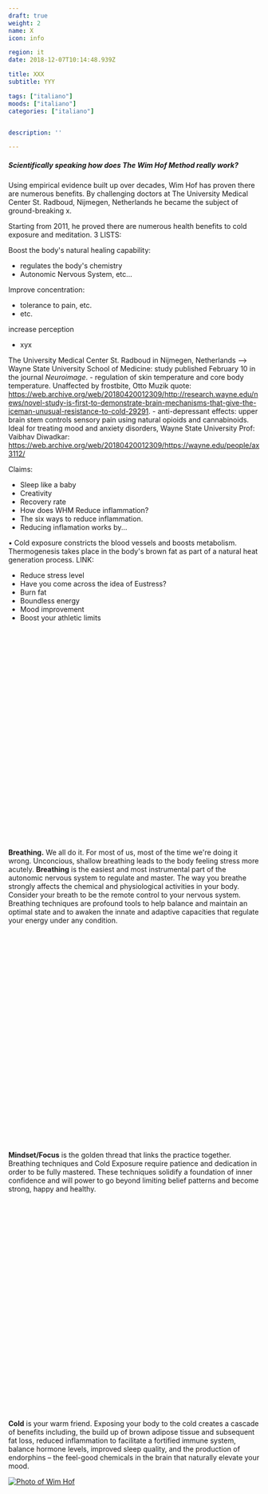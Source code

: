 ```yaml
---
draft: true
weight: 2
name: X
icon: info

region: it
date: 2018-12-07T10:14:48.939Z

title: XXX
subtitle: YYY

tags: ["italiano"]
moods: ["italiano"]
categories: ["italiano"]


description: ''

---
```


##### Scientifically speaking how does **The Wim Hof Method** really work?

Using empirical evidence built up over decades, Wim Hof has proven there are numerous benefits. By challenging doctors at The University Medical Center St. Radboud, Nijmegen, Netherlands he became the subject of ground-breaking x.

Starting from 2011, he proved there are numerous health benefits to cold exposure and meditation. 3 LISTS:

Boost the body's natural healing capability:

- regulates the body's chemistry
- Autonomic Nervous System, etc...

Improve concentration:

- tolerance to pain, etc.
- etc.

increase perception
- xyx

The University Medical Center St. Radboud in Nijmegen, Netherlands -->
Wayne State University School of Medicine: study published February 10 in the journal _Neuroimage_.
          - regulation of skin temperature and core body temperature. Unaffected by frostbite, Otto Muzik quote: https://web.archive.org/web/20180420012309/http://research.wayne.edu/news/novel-study-is-first-to-demonstrate-brain-mechanisms-that-give-the-iceman-unusual-resistance-to-cold-29291. 
          - anti-depressant effects: upper brain stem controls sensory pain using natural opioids and cannabinoids. Ideal for treating mood and anxiety disorders, Wayne State University Prof: Vaibhav Diwadkar: https://web.archive.org/web/20180420012309/https://wayne.edu/people/ax3112/

Claims:

- Sleep like a baby  
- Creativity  
- Recovery rate  
- How does WHM Reduce inflammation?  
- The six ways to reduce inflammation.  
- Reducing inflamation works by...  

• Cold exposure constricts the blood vessels and boosts metabolism. Thermogenesis takes place in the body's brown fat as part of a natural heat generation process. LINK:  
- Reduce stress level  
- Have you come across the idea of Eustress?  
- Burn fat  
- Boundless energy  
- Mood improvement  
- Boost your athletic limits




<figure class="w-third ml-auto mr-auto">
          <svg class="w-100 h4 h5-l mt1 cf v-mid" viewBox="0 0 128 128" alt="breathing">
            <use xlink:href="#whm" style="color:#003845"></use>
            <use xlink:href="#breathing"></use>
          </svg>
        </figure>
        
**Breathing.** We all do it. For most of us, most of the time we're doing it wrong. Unconcious, shallow breathing leads to the body feeling stress more acutely. **Breathing** is the easiest and most instrumental part of the autonomic nervous system to regulate and master. The way you breathe strongly affects the chemical and physiological activities in your body. Consider your breath to be the remote control to your nervous system. Breathing techniques are profound tools to help balance and maintain an optimal state and to awaken the innate and adaptive capacities that regulate your energy under any condition. 

        
<!-- img src="images/brain_hexagon_icon.png" alt="brain_hexagon_icon.png" class="mt5 mw5 db mr-auto ml-auto" /-->

<figure class="w-third ml-auto mr-auto">
          <svg class="w-100 h4 h5-l mt1 cf v-mid" viewBox="0 0 128 128" alt="focus">
            <use xlink:href="#whm" style="color:#f8a619"></use>
            <use xlink:href="#focus"></use>
          </svg>
        </figure>

**Mindset/Focus** is the golden thread that links the practice together. Breathing techniques and Cold Exposure require patience and dedication in order to be fully mastered. These techniques solidify a foundation of inner confidence and will power to go beyond limiting belief patterns and become strong, happy and healthy.


<figure class="w-third ml-auto mr-auto">
          <svg class="w-100 h4 h5-l mt1 cf v-mid" viewBox="0 0 128 128" alt="exposure">
            <use xlink:href="#whm" style="color:#9cc5c9"></use>
            <use xlink:href="#exposure"></use>
          </svg>
        </figure>

**Cold** is your warm friend. Exposing your body to the cold creates a cascade of benefits including, the build up of brown adipose tissue and subsequent fat loss, reduced inflammation to facilitate a fortified immune system, balance hormone levels, improved sleep quality, and the production of endorphins – the feel-good chemicals in the brain that naturally elevate your mood.

[![Photo of Wim Hof](images/hqdefault-1x.jpg)](https://www.youtube.com/watch?v=nzCaZQqAs9I)      